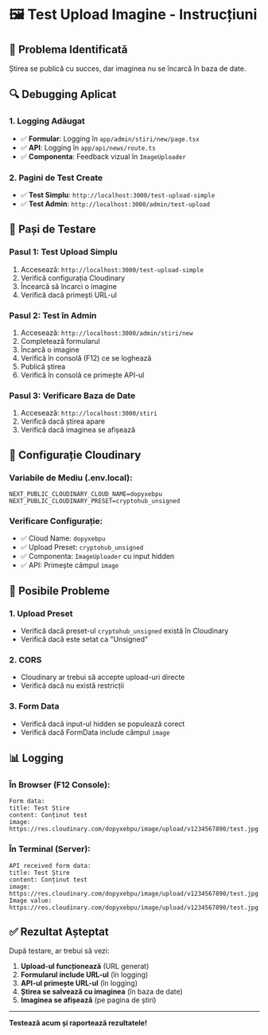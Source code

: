 # 🖼️ Test Upload Imagine - Instrucțiuni

## 🎯 Problema Identificată
Știrea se publică cu succes, dar imaginea nu se încarcă în baza de date.

## 🔍 Debugging Aplicat

### **1. Logging Adăugat**
- ✅ **Formular**: Logging în `app/admin/stiri/new/page.tsx`
- ✅ **API**: Logging în `app/api/news/route.ts`
- ✅ **Componenta**: Feedback vizual în `ImageUploader`

### **2. Pagini de Test Create**
- ✅ **Test Simplu**: `http://localhost:3000/test-upload-simple`
- ✅ **Test Admin**: `http://localhost:3000/admin/test-upload`

## 🧪 Pași de Testare

### **Pasul 1: Test Upload Simplu**
1. Accesează: `http://localhost:3000/test-upload-simple`
2. Verifică configurația Cloudinary
3. Încearcă să încarci o imagine
4. Verifică dacă primești URL-ul

### **Pasul 2: Test în Admin**
1. Accesează: `http://localhost:3000/admin/stiri/new`
2. Completează formularul
3. Încarcă o imagine
4. Verifică în consolă (F12) ce se loghează
5. Publică știrea
6. Verifică în consolă ce primește API-ul

### **Pasul 3: Verificare Baza de Date**
1. Accesează: `http://localhost:3000/stiri`
2. Verifică dacă știrea apare
3. Verifică dacă imaginea se afișează

## 🔧 Configurație Cloudinary

### **Variabile de Mediu (.env.local):**
```
NEXT_PUBLIC_CLOUDINARY_CLOUD_NAME=dopyxebpu
NEXT_PUBLIC_CLOUDINARY_PRESET=cryptohub_unsigned
```

### **Verificare Configurație:**
- ✅ Cloud Name: `dopyxebpu`
- ✅ Upload Preset: `cryptohub_unsigned`
- ✅ Componenta: `ImageUploader` cu input hidden
- ✅ API: Primește câmpul `image`

## 🐛 Posibile Probleme

### **1. Upload Preset**
- Verifică dacă preset-ul `cryptohub_unsigned` există în Cloudinary
- Verifică dacă este setat ca "Unsigned"

### **2. CORS**
- Cloudinary ar trebui să accepte upload-uri directe
- Verifică dacă nu există restricții

### **3. Form Data**
- Verifică dacă input-ul hidden se populează corect
- Verifică dacă FormData include câmpul `image`

## 📊 Logging

### **În Browser (F12 Console):**
```
Form data:
title: Test Știre
content: Conținut test
image: https://res.cloudinary.com/dopyxebpu/image/upload/v1234567890/test.jpg
```

### **În Terminal (Server):**
```
API received form data:
title: Test Știre
content: Conținut test
image: https://res.cloudinary.com/dopyxebpu/image/upload/v1234567890/test.jpg
Image value: https://res.cloudinary.com/dopyxebpu/image/upload/v1234567890/test.jpg
```

## ✅ Rezultat Așteptat

După testare, ar trebui să vezi:
1. **Upload-ul funcționează** (URL generat)
2. **Formularul include URL-ul** (în logging)
3. **API-ul primește URL-ul** (în logging)
4. **Știrea se salvează cu imaginea** (în baza de date)
5. **Imaginea se afișează** (pe pagina de știri)

---

**Testează acum și raportează rezultatele!**
